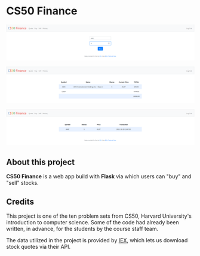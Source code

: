 # CS50 Finance

![](https://github.com/gabriel-vs/cs50-finance/blob/master/img/finance1.png)

![](https://github.com/gabriel-vs/cs50-finance/blob/master/img/finance2.png)

![](https://github.com/gabriel-vs/cs50-finance/blob/master/img/finance3.png)

## About this project

**CS50 Finance** is a web app build with **Flask** via which users can "buy" and "sell" stocks.

## Credits

This project is one of the ten problem sets from CS50, Harvard University's introduction to computer science. Some of the code had already been written, in advance, for the students by the course staff team.

The data utilized in the project is provided by [IEX](https://iexcloud.io/), which lets us download stock quotes via their API.

